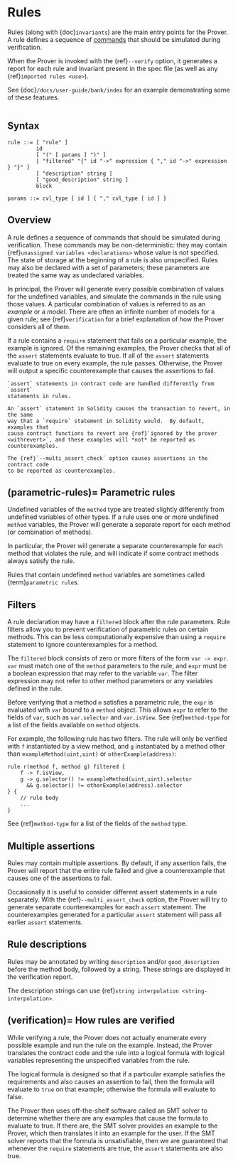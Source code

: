 Rules
=====

Rules (along with {doc}`invariants`) are the main entry points for the Prover.
A rule defines a sequence of [commands](statements) that should be simulated
during verification.

When the Prover is invoked with the {ref}`--verify` option, it generates a
report for each rule and invariant present in the spec file (as well as any
{ref}`imported rules <use>`).

See {doc}`/docs/user-guide/bank/index` for an example demonstrating some of
these features.

```{contents}
```

Syntax
------

```
rule ::= [ "rule" ]
         id
         [ "(" [ params ] ")" ]
         [ "filtered" "{" id "->" expression { "," id "->" expression } "}" ]
         [ "description" string ]
         [ "good_description" string ]
         block

params ::= cvl_type [ id ] { "," cvl_type [ id ] }

```

Overview
--------

A rule defines a sequence of commands that should be simulated during
verification.  These commands may be non-deterministic: they may contain
{ref}`unassigned variables <declarations>` whose value is not specified.  The
state of storage at the beginning of a rule is also unspecified.  Rules may also
be declared with a set of parameters; these parameters are treated the same way
as undeclared variables.

In principal, the Prover will generate every possible combination of values for
the undefined variables, and simulate the commands in the rule using those
values.  A particular combination of values is referred to as an *example* or a
*model*.  There are often an infinite number of models for a given rule; see
{ref}`verification` for a brief explanation of how the Prover considers all of
them.

If a rule contains a `require` statement that fails on a particular example,
the example is ignored.  Of the remaining examples, the Prover checks that all
of the `assert` statements evaluate to true.  If all of the `assert` statements
evaluate to true on every example, the rule passes.  Otherwise, the Prover will
output a specific counterexample that causes the assertions to fail.

```{caution}
`assert` statements in contract code are handled differently from `assert`
statements in rules.

An `assert` statement in Solidity causes the transaction to revert, in the same
way that a `require` statement in Solidity would.  By default, examples that
cause contract functions to revert are {ref}`ignored by the prover
<withrevert>`, and these examples will *not* be reported as counterexamples.

The {ref}`--multi_assert_check` option causes assertions in the contract code
to be reported as counterexamples.
```


(parametric-rules)=
Parametric rules
----------------

Undefined variables of the `method` type are treated slightly differently from
undefined variables of other types.  If a rule uses one or more undefined
`method` variables, the Prover will generate a separate report for each method
(or combination of methods).

In particular, the Prover will generate a separate counterexample for each
method that violates the rule, and will indicate if some contract methods
always satisfy the rule.

Rules that contain undefined `method` variables are sometimes called
{term}`parametric rule`s.


Filters
-------

A rule declaration may have a `filtered` block after the rule parameters.
Rule filters allow you to prevent verification of parametric rules on certain
methods.  This can be less computationally expensive than using a `require`
statement to ignore counterexamples for a method.

The `filtered` block consists of zero or more filters of the form `var -> expr`.
`var` must match one of the `method` parameters to the rule, and `expr` must be
a boolean expression that may refer to the variable `var`.  The filter
expression may not refer to other method parameters or any variables defined in
the rule.

Before verifying that a method `m` satisfies a parametric rule, the `expr` is
evaluated with `var` bound to a `method` object.  This allows `expr` to refer
to the fields of `var`, such as `var.selector` and `var.isView`.  See
{ref}`method-type` for a list of the fields available on `method` objects.

For example, the following rule has two filters.  The rule will only be
verified with `f` instantiated by a view method, and `g` instantiated by a
method other than `exampleMethod(uint,uint)` or `otherExample(address)`:

```cvl
rule r(method f, method g) filtered {
    f -> f.isView,
    g -> g.selector() != exampleMethod(uint,uint).selector
      && g.selector() != otherExample(address).selector
} {
    // rule body
    ...
}
```

See {ref}`method-type` for a list of the fields of the `method` type.

Multiple assertions
-------------------

Rules may contain multiple assertions.  By default, if any assertion fails, the
Prover will report that the entire rule failed and give a counterexample that
causes one of the assertions to fail.

Occasionally it is useful to consider different assert statements in a rule
separately.  With the {ref}`--multi_assert_check` option, the Prover will try
to generate separate counterexamples for each `assert` statement.   The
counterexamples generated for a particular `assert` statement will pass all
earlier `assert` statements.

Rule descriptions
-----------------

Rules may be annotated by writing `description` and/or `good_description` before
the method body, followed by a string.  These strings are displayed in the
verification report.

The description strings can use {ref}`string interpolation <string-interpolation>`.

(verification)=
How rules are verified
----------------------

While verifying a rule, the Prover does not actually enumerate every possible
example and run the rule on the example.  Instead, the Prover translates the
contract code and the rule into a logical formula with logical variables
representing the unspecified variables from the rule.

The logical formula is designed so that if a particular example satisfies the
requirements and also causes an assertion to fail, then the formula will
evaluate to `true` on that example; otherwise the formula will evaluate
to false.

The Prover then uses off-the-shelf software called an SMT solver to determine
whether there are any examples that cause the formula to evaluate to true.  If
there are, the SMT solver provides an example to the Prover, which then
translates it into an example for the user.  If the SMT solver reports that the
formula is unsatisfiable, then we are guaranteed that whenever the `require`
statements are true, the `assert` statements are also true.

